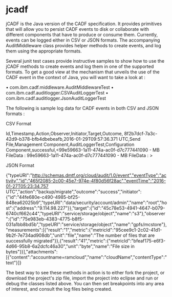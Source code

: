 # jcadf

jCADF is the Java version of the CADF specification. It provides primitives that will allow you to persist CADF events to disk or collaborate with different components that have to produce or consume them. Currently, events can be logged either in CSV or JSON formats. The accompanying AuditMiddleware class provides helper methods to create events, and log them using the appropriate formats.

Several junit test cases provide instructive samples to show how to use the jCADF methods to create events and log them in one of the supported formats. To get a good view at the mechanism that unveils the use of the CADF event in the context of Java, you will want to take a look at :

•	com.ibm.cadf.middleware.AuditMiddlewareTest
•	com.ibm.cadf.auditlogger.CSVAuditLoggerTest
•	com.ibm.cadf.auditlogger.JsonAuditLoggerTest

The following  is sample log data for CADF events in both CSV and JSON formats :

CSV Format

Id,Timestamp,Action,Observer,Initiator,Target,Outcome,<Measurements>
8f2b7dcf-7a3c-42d9-b378-bfb4dbebeafb,2016-01-29T09:57:36.371 UTC,Send File,Management Component,AuditLoggerTest,Configuration Component,successful,<99e59663-1a11-474a-ac0f-d7c777441090 - MB FileData : 99e59663-1a11-474a-ac0f-d7c777441090 - MB FileData : >

JSON Format

{"typeURI":"http://schemas.dmtf.org/cloud/audit/1.0/event","eventType":"activity","id":"465f2085-2c00-45e7-974e-4f80d56f28ac","eventTime":"2016-01-27T05:23:34.757 UTC","action":"backup/migrate","outcome":"success","initiator":{"id":"44fe680e-c490-4985-bf25-848ea62025b9","typeURI":"data/security/account/admin","name":"root","host":{"address":"9.114.98.227"}},"target":{"id":"45c78e53-4941-4647-b079-6740cf662c44","typeURI":"service/storage/object","name":"s3"},"observer":{"id":"75e983eb-4383-4775-b8f5-031a1bb8bd5b","typeURI":"service/storage/object","name":"gpfs/mcstore"},"measurements":[{"result":"1","metric":{"metricId":"95cee9c1-2c02-41d1-9b2f-7e734ad908db","unit":"file","name":"The number of files that are successfully migrated"}},{"result":"41","metric":{"metricId":"bfeaf175-e6f3-4d66-95b8-6a2dcfc46a30","unit":"byte","name":"File size in bytes"}}],"attachments":[{"content":"accountname=ramcloud","name":"cloudName","contentType":"text"}]}


The best way to see these methods in action is to either fork the project, or download the project's zip file, import the project into eclipse and run or debug the classes listed above. You can then set breakpoints into any area of interest, and consult the log files being created.